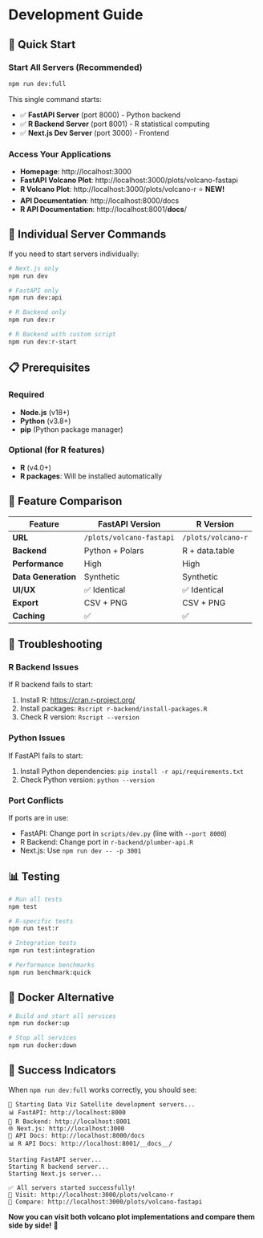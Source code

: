 # Development Guide

## 🚀 Quick Start

### Start All Servers (Recommended)
```bash
npm run dev:full
```

This single command starts:
- ✅ **FastAPI Server** (port 8000) - Python backend
- ✅ **R Backend Server** (port 8001) - R statistical computing
- ✅ **Next.js Dev Server** (port 3000) - Frontend

### Access Your Applications
- **Homepage**: http://localhost:3000
- **FastAPI Volcano Plot**: http://localhost:3000/plots/volcano-fastapi
- **R Volcano Plot**: http://localhost:3000/plots/volcano-r ⭐ **NEW!**
- **API Documentation**: http://localhost:8000/docs
- **R API Documentation**: http://localhost:8001/__docs__/

## 🔧 Individual Server Commands

If you need to start servers individually:

```bash
# Next.js only
npm run dev

# FastAPI only  
npm run dev:api

# R Backend only
npm run dev:r

# R Backend with custom script
npm run dev:r-start
```

## 📋 Prerequisites

### Required
- **Node.js** (v18+)
- **Python** (v3.8+)
- **pip** (Python package manager)

### Optional (for R features)
- **R** (v4.0+)
- **R packages**: Will be installed automatically

## 🎯 Feature Comparison

| Feature | FastAPI Version | R Version |
|---------|----------------|-----------|
| **URL** | `/plots/volcano-fastapi` | `/plots/volcano-r` |
| **Backend** | Python + Polars | R + data.table |
| **Performance** | High | High |
| **Data Generation** | Synthetic | Synthetic |
| **UI/UX** | ✅ Identical | ✅ Identical |
| **Export** | CSV + PNG | CSV + PNG |
| **Caching** | ✅ | ✅ |

## 🚨 Troubleshooting

### R Backend Issues
If R backend fails to start:
1. Install R: https://cran.r-project.org/
2. Install packages: `Rscript r-backend/install-packages.R`
3. Check R version: `Rscript --version`

### Python Issues
If FastAPI fails to start:
1. Install Python dependencies: `pip install -r api/requirements.txt`
2. Check Python version: `python --version`

### Port Conflicts
If ports are in use:
- FastAPI: Change port in `scripts/dev.py` (line with `--port 8000`)
- R Backend: Change port in `r-backend/plumber-api.R`
- Next.js: Use `npm run dev -- -p 3001`

## 📊 Testing

```bash
# Run all tests
npm test

# R-specific tests
npm run test:r

# Integration tests
npm run test:integration

# Performance benchmarks
npm run benchmark:quick
```

## 🐳 Docker Alternative

```bash
# Build and start all services
npm run docker:up

# Stop all services
npm run docker:down
```

## 🎉 Success Indicators

When `npm run dev:full` works correctly, you should see:

```
🚀 Starting Data Viz Satellite development servers...
📊 FastAPI: http://localhost:8000
🔬 R Backend: http://localhost:8001  
🌐 Next.js: http://localhost:3000
📖 API Docs: http://localhost:8000/docs
📊 R API Docs: http://localhost:8001/__docs__/

Starting FastAPI server...
Starting R backend server...
Starting Next.js server...

✅ All servers started successfully!
🎯 Visit: http://localhost:3000/plots/volcano-r
🎯 Compare: http://localhost:3000/plots/volcano-fastapi
```

**Now you can visit both volcano plot implementations and compare them side by side!** 🎉